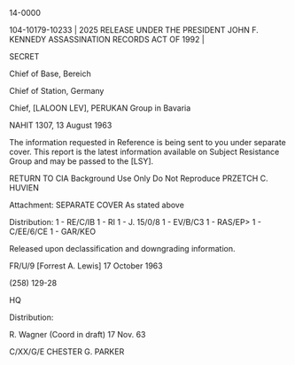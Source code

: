 14-0000

104-10179-10233 | 2025 RELEASE UNDER THE PRESIDENT JOHN F. KENNEDY ASSASSINATION RECORDS ACT OF 1992 |

SECRET

Chief of Base, Bereich

Chief of Station, Germany

Chief, [LALOON LEV], PERUKAN Group in Bavaria

NAHIT 1307, 13 August 1963

The information requested in Reference is being sent to you under separate cover. This report is the latest information available on Subject Resistance Group and may be passed to the [LSY].

RETURN TO CIA
Background Use Only
Do Not Reproduce
PRZETCH C. HUVIEN

Attachment: SEPARATE COVER
As stated above

Distribution:
1 - RE/C/IB
1 - RI
1 - J. 15/0/8
1 - EV/B/C3
1 - RAS/EP>
1 - C/EE/6/CE
1 - GAR/KEO

Released upon declassification and downgrading information.

FR/U/9 [Forrest A. Lewis]
17 October 1963

(258) 129-28

HQ

Distribution:

R. Wagner (Coord in draft)
17 Nov. 63

C/XX/G/E
CHESTER G. PARKER
